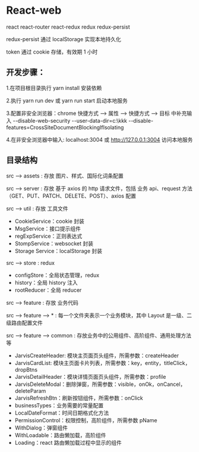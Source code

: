 # React-web

react react-router react-redux redux redux-persist

redux-persist 通过 localStorage 实现本地持久化

token 通过 cookie 存储，有效期 1 小时

## 开发步骤：

1.在项目根目录执行 yarn install 安装依赖

2.执行 yarn run dev 或 yarn run start 启动本地服务

3.配置非安全浏览器：chrome 快捷方式 --> 属性 --> 快捷方式 --> 目标 中补充输入 --disable-web-security --user-data-dir=c:\kkk --disable-features=CrossSiteDocumentBlockingIfIsolating

4.在非安全浏览器中输入: localhost:3004 或 http://127.0.0.1:3004 访问本地服务

## 目录结构

src --> assets : 存放 图片、样式、国际化词条配置

src --> server : 存放 基于 axios 的 http 请求文件，包括 业务 api、request 方法（GET、PUT、PATCH、DELETE、POST）、axios 配置

src --> util : 存放 工具文件

- CookieService：cookie 封装
- MsgService：接口提示组件
- regExpService：正则表达式
- StompService：websocket 封装
- Storage Service：localStorage 封装

src --> store : redux

- configStore：全局状态管理，redux
- history：全局 history 注入
- rootReducer：全局 reducer

src --> feature : 存放 业务代码

src --> feature --> \* : 每一个文件夹表示一个业务模块，其中 Layout 是一级、二级路由配置文件

src --> feature --> common : 存放业务中的公用组件、高阶组件、通用处理方法等

- JarvisCreateHeader: 模块主页面页头组件，所需参数：createHeader
- JarvisCardList: 模块主页面卡片列表，所需参数：key，entity，titleClick，dropBtns
- JarvisDetailHeader：模块详情页面页头组件，所需参数：profile
- JarvisDeleteModal：删除弹窗，所需参数：visible，onOk，onCancel，deleteParam
- JarvisRefreshBtn：刷新按钮组件，所需参数：onClick
- businessTypes：业务需要的常量配置
- LocalDateFormat：时间日期格式化方法
- PermissionControl：权限控制，高阶组件，所需参数 pName
- WithDialog：弹窗组件
- WithLoadable：路由懒加载，高阶组件
- Loading：react 路由懒加载过程中显示的组件
